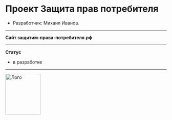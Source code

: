 # Проект Защита прав потребителя


* Разработчик: Михаил Иванов.

---

**Сайт защитим-права-потребителя.рф**




---

**Статус**

- в разработке

---

<a href="https://mikeivanov.ru/">
<img align="left" width="110" height="128" alt="Лого" src="https://mikeiv.github.io/portfolio/img/my-logo.svg">
</a>
